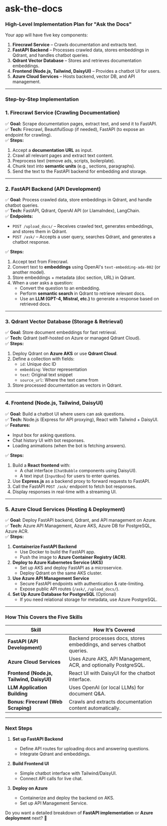 # ask-the-docs

### **High-Level Implementation Plan for "Ask the Docs"**  

Your app will have five key components:  
1. **Firecrawl Service** – Crawls documentation and extracts text.  
2. **FastAPI Backend** – Processes crawled data, stores embeddings in Qdrant, and handles chatbot queries.  
3. **Qdrant Vector Database** – Stores and retrieves documentation embeddings.  
4. **Frontend (Node.js, Tailwind, DaisyUI)** – Provides a chatbot UI for users.  
5. **Azure Cloud Services** – Hosts backend, vector DB, and API management.  

---

### **Step-by-Step Implementation**  

### **1. Firecrawl Service (Crawling Documentation)**
✅ **Goal:** Scrape documentation pages, extract text, and send it to FastAPI.  
✅ **Tech:** Firecrawl, BeautifulSoup (if needed), FastAPI (to expose an endpoint for crawling).  
✅ **Steps:**  
1. Accept a **documentation URL** as input.  
2. Crawl all relevant pages and extract text content.  
3. Preprocess text (remove ads, scripts, boilerplate).  
4. Chunk text into **semantic units** (e.g., sections, paragraphs).  
5. Send the text to the FastAPI backend for embedding and storage.  

---

### **2. FastAPI Backend (API Development)**
✅ **Goal:** Process crawled data, store embeddings in Qdrant, and handle chatbot queries.  
✅ **Tech:** FastAPI, Qdrant, OpenAI API (or LlamaIndex), LangChain.  
✅ **Endpoints:**  
- `POST /upload_docs/` – Receives crawled text, generates embeddings, and stores them in Qdrant.  
- `POST /ask/` – Accepts a user query, searches Qdrant, and generates a chatbot response.  

✅ **Steps:**  
1. Accept text from Firecrawl.  
2. Convert text to **embeddings** using OpenAI's `text-embedding-ada-002` (or another model).  
3. Store embeddings + metadata (doc section, URL) in Qdrant.  
4. When a user asks a question:  
   - Convert the question to an embedding.  
   - Perform **semantic search** in Qdrant to retrieve relevant docs.  
   - Use an **LLM (GPT-4, Mistral, etc.)** to generate a response based on retrieved docs.  

---

### **3. Qdrant Vector Database (Storage & Retrieval)**
✅ **Goal:** Store document embeddings for fast retrieval.  
✅ **Tech:** Qdrant (self-hosted on Azure or managed Qdrant Cloud).  
✅ **Steps:**  
1. Deploy Qdrant on **Azure AKS** or use **Qdrant Cloud**.  
2. Define a collection with fields:  
   - `id`: Unique doc ID  
   - `embedding`: Vector representation  
   - `text`: Original text snippet  
   - `source_url`: Where the text came from  
3. Store processed documentation as vectors in Qdrant.  

---

### **4. Frontend (Node.js, Tailwind, DaisyUI)**
✅ **Goal:** Build a chatbot UI where users can ask questions.  
✅ **Tech:** Node.js (Express for API proxying), React with Tailwind + DaisyUI.  
✅ **Features:**  
- Input box for asking questions.  
- Chat history UI with bot responses.  
- Loading animations (when the bot is fetching answers).  

✅ **Steps:**  
1. Build a **React frontend** with:  
   - A chat interface (`ChatBubble` components using DaisyUI).  
   - A text input (`InputBox`) for users to enter queries.  
2. Use **Express.js** as a backend proxy to forward requests to FastAPI.  
3. Call the FastAPI `POST /ask/` endpoint to fetch bot responses.  
4. Display responses in real-time with a streaming UI.  

---

### **5. Azure Cloud Services (Hosting & Deployment)**
✅ **Goal:** Deploy FastAPI backend, Qdrant, and API management on Azure.  
✅ **Tech:** Azure API Management, Azure AKS, Azure DB for PostgreSQL, Azure ACR.  
✅ **Steps:**  
1. **Containerize FastAPI Backend**  
   - Use Docker to build the FastAPI app.  
   - Push the image to **Azure Container Registry (ACR)**.  
2. **Deploy to Azure Kubernetes Service (AKS)**  
   - Set up AKS and deploy FastAPI as a microservice.  
   - Deploy Qdrant on the same AKS cluster.  
3. **Use Azure API Management Service**  
   - Secure FastAPI endpoints with authentication & rate-limiting.  
   - Expose public API routes (`/ask/`, `/upload_docs/`).  
4. **Set Up Azure Database for PostgreSQL** (Optional)  
   - If you need relational storage for metadata, use Azure PostgreSQL.  

---

### **How This Covers the Five Skills**
| **Skill**           | **How It’s Covered** |
|---------------------|---------------------|
| **FastAPI (API Development)** | Backend processes docs, stores embeddings, and serves chatbot queries. |
| **Azure Cloud Services** | Uses Azure AKS, API Management, ACR, and optionally PostgreSQL. |
| **Frontend (Node.js, Tailwind, DaisyUI)** | React UI with DaisyUI for the chatbot interface. |
| **LLM Application Building** | Uses OpenAI (or local LLMs) for document Q&A. |
| **Bonus: Firecrawl (Web Scraping)** | Crawls and extracts documentation content automatically. |

---

### **Next Steps**
1. **Set up FastAPI Backend**  
   - Define API routes for uploading docs and answering questions.  
   - Integrate Qdrant and embeddings.  

2. **Build Frontend UI**  
   - Simple chatbot interface with Tailwind/DaisyUI.  
   - Connect API calls for live chat.  

3. **Deploy on Azure**  
   - Containerize and deploy the backend on AKS.  
   - Set up API Management Service.  

Do you want a detailed breakdown of **FastAPI implementation** or **Azure deployment** next? 🚀
